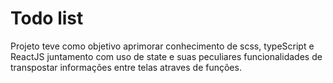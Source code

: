 # Todo list



Projeto teve como objetivo aprimorar conhecimento de scss, typeScript e ReactJS juntamento com uso de state e suas peculiares funcionalidades de transpostar informações entre telas atraves de funções.